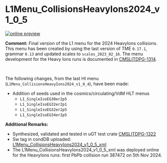 # L1Menu_CollisionsHeavyIons2024_v1_0_5

[![online preview](https://img.shields.io/badge/Online%20preview-click%20here-blue)](https://htmlpreview.github.io/?https://github.com/cms-l1-dpg/L1MenuRun3/blob/master/development/L1Menu_CollisionsHeavyIons2024_v1_0_5/L1Menu_CollisionsHeavyIons2024_v1_0_5.html)

**Comment:** 
Final version of the L1 menu for the 2024 HeavyIons collisions.
This menu has been created by using the last version of TME `0.17.1`, grammar `0.13` and updated scales to `scales_2023_02_16`.
The menu development for the Heavy Ions runs is documented in [CMSLITDPG-1314](https://its.cern.ch/jira/browse/CMSLITDPG-1314).

<br/>

The following changes, from the last HI menu (`L1Menu_CollisionsHeavyIons2024_v1_0_4`), have been made:

   - Addition of seeds used in the cosmics/circulating/VdM HLT menus
     - `L1_SingleIsoEG30er2p5`
     - `L1_SingleIsoEG32er2p1`
     - `L1_SingleIsoEG32er2p5`
     - `L1_SingleIsoEG34er2p5`

**Additional Remarks:**
- Synthesized, validated and tested in uGT test crate [CMSLITDPG-1322](https://its.cern.ch/jira/browse/CMSLITDPG-1322)
- Sw tag in condDB uploaded: [L1Menu_CollisionsHeavyIons2024_v1_0_5_xml](https://cms-conddb.cern.ch/cmsDbBrowser/list/Prod/tags/L1Menu_CollisionsHeavyIons2024_v1_0_5_xml)
- The L1Menu_CollisionsHeavyIons2024_v1_0_5_xml was deployed online for the HeavyIons runs: first PbPb collision run 387472 on 5th Nov 2024.